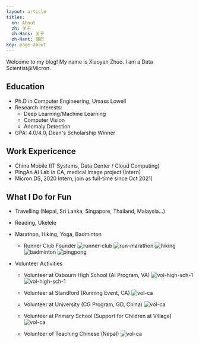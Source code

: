 ```yaml
---
layout: article
titles:
  en: About
  zh: 关于
  zh-Hans: 关于
  zh-Hant: 關於
key: page-about
---
```


Welcome to my blog! My name is Xiaoyan Zhuo. I am a Data Scientist@Micron. 

## Education
- Ph.D in Computer Engineering, Umass Lowell
- Research Interests: 
  - Deep Learning/Machine Learning
  - Computer Vision
  - Anomaly Detection
- GPA: 4.0/4.0, Dean's Scholarship Winner

## Work Expericence
- China Mobile (IT Systems, Data Center / Cloud Computing)
- PingAn AI Lab in CA, medical image project (Intern)
- Micron DS, 2020 Intern, join as full-time since Oct 2021)

## What I Do for Fun
- Travelling (Nepal, Sri Lanka, Singapore, Thailand, Malaysia...)
- Reading, Ukelele
- Marathon, Hiking, Yoga, Badminton
  - Runner Club Founder
  ![runner-club](https://raw.githubusercontent.com/xiaoyanzhuo/xiaoyanzhuo.github.io/master/_posts/about_figures/runner-club-1.jpg)
  ![run-marathon](https://raw.githubusercontent.com/xiaoyanzhuo/xiaoyanzhuo.github.io/master/_posts/about_figures/marathon-1.jpg)
  ![hiking](https://raw.githubusercontent.com/xiaoyanzhuo/xiaoyanzhuo.github.io/master/_posts/about_figures/hiking.jpg)
  ![badminton](https://raw.githubusercontent.com/xiaoyanzhuo/xiaoyanzhuo.github.io/master/_posts/about_figures/badminton.jpg)
  ![pingpong](https://raw.githubusercontent.com/xiaoyanzhuo/xiaoyanzhuo.github.io/master/_posts/about_figures/pingpong.jpg)
  
- Volunteer Activities
  - Volunteer at Osbourn High School (AI Program, VA)
  ![vol-high-sch-1](https://raw.githubusercontent.com/xiaoyanzhuo/xiaoyanzhuo.github.io/master/_posts/about_figures/volunteer-high-school-2.png)
  ![vol-high-sch-1](https://raw.githubusercontent.com/xiaoyanzhuo/xiaoyanzhuo.github.io/master/_posts/about_figures/volunteer-high-school.png)
  
  - Volunteer at Standford (Running Event, CA)
  ![vol-ca](https://raw.githubusercontent.com/xiaoyanzhuo/xiaoyanzhuo.github.io/master/_posts/about_figures/CA-standford.JPG)
  
  - Volunteer at University (CG Program, GD, China)
  ![vol-ca](https://raw.githubusercontent.com/xiaoyanzhuo/xiaoyanzhuo.github.io/master/_posts/about_figures/volunteer-cg-university.jpg)
  
  - Volunteer at Primary School (Support for Children at Village)
  ![vol-ca](https://raw.githubusercontent.com/xiaoyanzhuo/xiaoyanzhuo.github.io/master/_posts/about_figures/volunteer-primary-school.jpg)
  
  - Volunteer of Teaching Chinese (Nepal)
  ![vol-ca](https://raw.githubusercontent.com/xiaoyanzhuo/xiaoyanzhuo.github.io/master/_posts/about_figures/teach-chinese-nepal.jpg)
